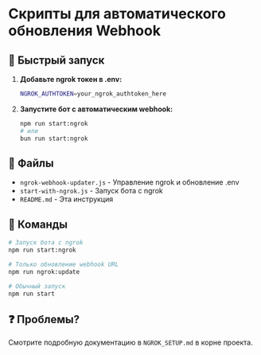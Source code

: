 # Скрипты для автоматического обновления Webhook

## 🚀 Быстрый запуск

1. **Добавьте ngrok токен в .env:**
   ```bash
   NGROK_AUTHTOKEN=your_ngrok_authtoken_here
   ```

2. **Запустите бот с автоматическим webhook:**
   ```bash
   npm run start:ngrok
   # или
   bun run start:ngrok
   ```

## 📁 Файлы

- `ngrok-webhook-updater.js` - Управление ngrok и обновление .env
- `start-with-ngrok.js` - Запуск бота с ngrok
- `README.md` - Эта инструкция

## 🔧 Команды

```bash
# Запуск бота с ngrok
npm run start:ngrok

# Только обновление webhook URL
npm run ngrok:update

# Обычный запуск
npm run start
```

## ❓ Проблемы?

Смотрите подробную документацию в `NGROK_SETUP.md` в корне проекта. 